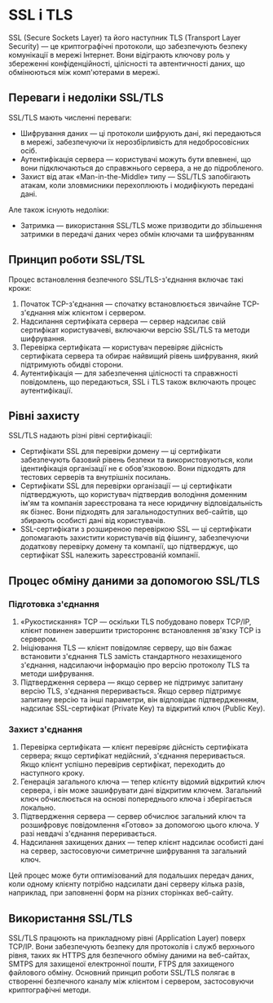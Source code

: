 # SSL і TLS

SSL (Secure Sockets Layer) та його наступник TLS (Transport Layer Security) — це криптографічні протоколи, що забезпечують безпеку комунікації в мережі Інтернет. Вони відіграють ключову роль у збереженні конфіденційності, цілісності та автентичності даних, що обмінюються між комп'ютерами в мережі.

## Переваги і недоліки SSL/TLS

SSL/TLS мають численні переваги:

- Шифрування даних — ці протоколи шифрують дані, які передаються в мережі, забезпечуючи їх нерозбірливість для недобросовісних осіб.
- Аутентифікація сервера — користувачі можуть бути впевнені, що вони підключаються до справжнього сервера, а не до підробленого.
- Захист від атак «Man-in-the-Middle» типу — SSL/TLS запобігають атакам, коли зловмисники перехоплюють і модифікують передані дані.

Але також існують недоліки:

- Затримка — використання SSL/TLS може призводити до збільшення затримки в передачі даних через обмін ключами та шифруванням

## Принцип роботи SSL/TSL

Процес встановлення безпечного SSL/TLS-з'єднання включає такі кроки:

1. Початок TCP-з'єднання — спочатку встановлюється звичайне TCP-з'єднання між клієнтом і сервером.
2. Надсилання сертифіката сервера — сервер надсилає свій сертифікат користувачеві, включаючи версію SSL/TLS та методи шифрування.
3. Перевірка сертифіката — користувач перевіряє дійсність сертифіката сервера та обирає найвищий рівень шифрування, який підтримують обидві сторони.
4. Аутентифікація — для забезпечення цілісності та справжності повідомлень, що передаються, SSL і TLS також включають процес аутентифікації.

## Рівні захисту

SSL/TLS надають різні рівні сертифікації:

- Сертифікати SSL для перевірки домену — ці сертифікати забезпечують базовий рівень безпеки та використовуються, коли ідентифікація організації не є обов'язковою. Вони підходять для тестових серверів та внутрішніх посилань.
- Сертифікати SSL для перевірки організації — ці сертифікати підтверджують, що користувач підтвердив володіння доменним ім'ям та компанія зареєстрована та несе юридичну відповідальність як бізнес. Вони підходять для загальнодоступних веб-сайтів, що збирають особисті дані від користувачів.
- SSL-сертифікати з розширеною перевіркою SSL — ці сертифікати допомагають захистити користувачів від фішингу, забезпечуючи додаткову перевірку домену та компанії, що підтверджує, що сертифікат SSL належить зареєстрованій компанії.

## Процес обміну даними за допомогою SSL/TLS

### Підготовка з'єднання

1. «Рукостискання» TCP — оскільки TLS побудовано поверх TCP/IP, клієнт повинен завершити тристороннє встановлення зв'язку TCP із сервером.
2. Ініціювання TLS — клієнт повідомляє серверу, що він бажає встановити з'єднання TLS замість стандартного незахищеного з'єднання, надсилаючи інформацію про версію протоколу TLS та методи шифрування.
3. Підтвердження сервера — якщо сервер не підтримує запитану версію TLS, з'єднання переривається. Якщо сервер підтримує запитану версію та інші параметри, він відповідає підтвердженням, надсилає SSL-сертифікат (Private Key) та відкритий ключ (Public Key).

### Захист з'єднання

1. Перевірка сертифіката — клієнт перевіряє дійсність сертифіката сервера; якщо сертифікат недійсний, з'єднання переривається. Якщо клієнт успішно перевірив сертифікат, переходить до наступного кроку.
2. Генерація загального ключа — тепер клієнту відомий відкритий ключ сервера, і він може зашифрувати дані відкритим ключем. Загальний ключ обчислюється на основі попереднього ключа і зберігається локально.
3. Підтвердження сервера — сервер обчислює загальний ключ та розшифровує повідомлення «Готово» за допомогою цього ключа. У разі невдачі з'єднання переривається.
4. Надсилання захищених даних — тепер клієнт надсилає особисті дані на сервер, застосовуючи симетричне шифрування та загальний ключ.

Цей процес може бути оптимізований для подальших передач даних, коли одному клієнту потрібно надсилати дані серверу кілька разів, наприклад, при заповненні форм на різних сторінках веб-сайту.

## Використання SSL/TLS

SSL/TLS працюють на прикладному рівні (Application Layer) поверх TCP/IP. Вони забезпечують безпеку для протоколів і служб верхнього рівня, таких як HTTPS для безпечного обміну даними на веб-сайтах, SMTPS для захищеної електронної пошти, FTPS для захищеного файлового обміну. Основний принцип роботи SSL/TLS полягає в створенні безпечного каналу між клієнтом і сервером, застосовуючи криптографічні методи.
